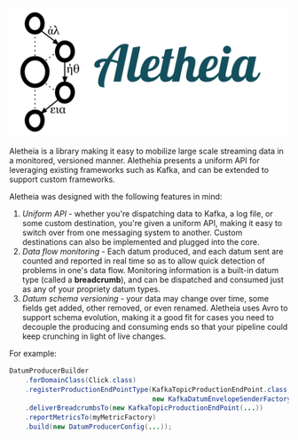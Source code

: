 ![](/logo/Aletheia.png)

Aletheia is a library making it easy to mobilize large scale streaming data in a monitored, versioned manner. Alethehia presents a uniform API for leveraging existing frameworks such as Kafka, and can be extended to support custom frameworks.

Aletheia was designed with the following features in mind:

 1. *Uniform API* - whether you're dispatching data to Kafka,  a log file, or some custom destination, you're given a uniform API, making it easy to switch over from one messaging system to another. Custom destinations can also be implemented and plugged into the core.
 2. *Data flow monitoring* - Each datum produced, and each datum sent are counted and reported in real time so as to allow quick detection of problems in one's data flow. Monitoring information is a built-in datum type (called a **breadcrumb**), and can be dispatched and consumed just as any of your propriety datum types.
 3. *Datum schema versioning* - your data may change over time, some fields get added, other removed, or even renamed. Aletheia uses Avro to support schema evolution, making it a good fit for cases you need to decouple the producing and consuming ends so that your pipeline could keep crunching in light of live changes.

For example:

```java
DatumProducerBuilder
    .forDomainClass(Click.class)
    .registerProductionEndPointType(KafkaTopicProductionEndPoint.class,
                                    new KafkaDatumEnvelopeSenderFactory())
    .deliverBreadcrumbsTo(new KafkaTopicProductionEndPoint(...))
    .reportMetricsTo(myMetricFactory)
    .build(new DatumProducerConfig(...));
```    
